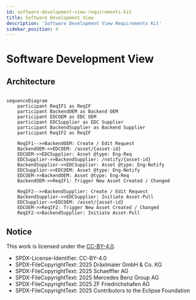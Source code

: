```yaml
---
id: software-development-view-requirements-kit
title: Software Development View
description: 'Software Development View Requirements Kit'
sidebar_position: 4
---
```


# Software Development View

## Architecture

```mermaid

sequenceDiagram
    participant ReqIF1 as ReqIF
    participant BackendOEM as Backend OEM
    participant EDCOEM as EDC OEM
    participant EDCSupplier as EDC Supplier
    participant BackendSupplier as Backend Supplier
    participant ReqIF2 as ReqIF

    ReqIF1-->>BackendOEM: Create / Edit Request
    BackendOEM->>EDCOEM: /asset/{asset-id}
    EDCOEM->>EDCSupplier: Asset @type: Eng-Req
    EDCSupplier->>BackendSupplier: /notify/{asset-id}
    BackendSupplier->>EDCSupplier: Asset @type: Eng-Notify
    EDCSupplier->>EDCOEM: Asset @type: Eng-Notify
    EDCOEM->>BackendOEM: Asset @type: Eng-Req
    BackendOEM->>ReqIF1: Trigger New Asset Created / Changed

    ReqIF2-->>BackendSupplier: Create / Edit Request
    BackendSupplier->>EDCSupplier: Initiate Asset-Pull
    EDCSupplier->>EDCOEM: /asset/{asset-id}
    EDCOEM->>ReqIF2: Trigger New Asset Created / Changed
    ReqIF2->>BackendSupplier: Initiate Asset-Pull

```












## Notice

This work is licensed under the [CC-BY-4.0](https://creativecommons.org/licenses/by/4.0/legalcode).

- SPDX-License-Identifier: CC-BY-4.0
- SPDX-FileCopyrightText: 2025 Dräxlmaier GmbH & Co. KG
- SPDX-FileCopyrightText: 2025 Schaeffler AG
- SPDX-FileCopyrightText: 2025 Mercedes Benz Group AG
- SPDX-FileCopyrightText: 2025 ZF Friedrichshafen AG
- SPDX-FileCopyrightText: 2025 Contributors to the Eclipse Foundation